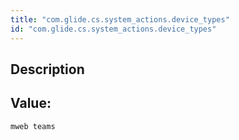 ```yaml
---
title: "com.glide.cs.system_actions.device_types"
id: "com.glide.cs.system_actions.device_types"
---
```

## Description



## Value: 
```
mweb teams
```